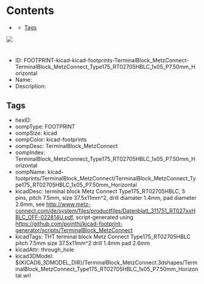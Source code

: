 



Contents
========

* [](#)
	* [Tags](#tags)
  
![][im]
# 

- ID: FOOTPRINT-kicad-kicad-footprints-TerminalBlock_MetzConnect-TerminalBlock_MetzConnect_Type175_RT02705HBLC_1x05_P7.50mm_Horizontal
- Name: 
- Description: 

## Tags

- hexID: 
- oompType: FOOTPRINT
- oompSize: kicad
- oompColor: kicad-footprints
- oompDesc: TerminalBlock_MetzConnect
- oompIndex: TerminalBlock_MetzConnect_Type175_RT02705HBLC_1x05_P7.50mm_Horizontal
- oompName: kicad-footprints/TerminalBlock_MetzConnect/TerminalBlock_MetzConnect_Type175_RT02705HBLC_1x05_P7.50mm_Horizontal
- kicadDesc: terminal block Metz Connect Type175_RT02705HBLC, 5 pins, pitch 7.5mm, size 37.5x11mm^2, drill diamater 1.4mm, pad diameter 2.6mm, see http://www.metz-connect.com/de/system/files/productfiles/Datenblatt_311751_RT027xxHBLC_OFF-022814U.pdf, script-generated using https://github.com/pointhi/kicad-footprint-generator/scripts/TerminalBlock_MetzConnect
- kicadTags: THT terminal block Metz Connect Type175_RT02705HBLC pitch 7.5mm size 37.5x11mm^2 drill 1.4mm pad 2.6mm
- kicadAttr: through_hole
- kicad3DModel: ${KICAD6_3DMODEL_DIR}/TerminalBlock_MetzConnect.3dshapes/TerminalBlock_MetzConnect_Type175_RT02705HBLC_1x05_P7.50mm_Horizontal.wrl



[im]: image.png
